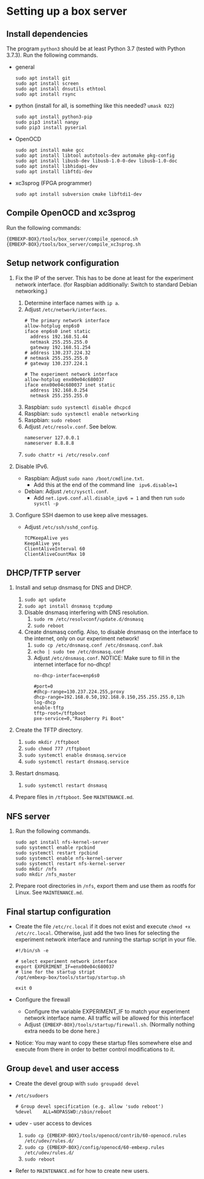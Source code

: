 # Setting up a box server


## Install dependencies
The program `python3` should be at least Python 3.7 (tested with Python 3.7.3).
Run the following commands.
- general
  ```
  sudo apt install git
  sudo apt install screen
  sudo apt install dnsutils ethtool
  sudo apt install rsync
  ```
- python (install for all, is something like this needed? `umask 022`)
  ```
  sudo apt install python3-pip
  sudo pip3 install nanpy
  sudo pip3 install pyserial
  ```
- OpenOCD
  ```
  sudo apt install make gcc
  sudo apt install libtool autotools-dev automake pkg-config
  sudo apt install libusb-dev libusb-1.0-0-dev libusb-1.0-doc
  sudo apt install libhidapi-dev
  sudo apt install libftdi-dev
  ```
- xc3sprog (FPGA programmer)
  ```
  sudo apt install subversion cmake libftdi1-dev
  ```


## Compile OpenOCD and xc3sprog
Run the following commands:
```
{EMBEXP-BOX}/tools/box_server/compile_openocd.sh
{EMBEXP-BOX}/tools/box_server/compile_xc3sprog.sh
```


## Setup network configuration
1. Fix the IP of the server. This has to be done at least for the experiment network interface. (for Raspbian additionally: Switch to standard Debian networking.)
   1. Determine interface names with `ip a`.
   1. Adjust `/etc/network/interfaces`.
      ```
      # The primary network interface
      allow-hotplug enp6s0
      iface enp6s0 inet static
      	address 192.168.51.44
      	netmask 255.255.255.0
      	gateway 192.168.51.254
      #	address 130.237.224.32
      #	netmask 255.255.255.0
      #	gateway 130.237.224.1
      
      # The experiment network interface
      allow-hotplug enx00e04c680037
      iface enx00e04c680037 inet static
      	address 192.168.0.254
      	netmask 255.255.255.0
      ```
   1. Raspbian: `sudo systemctl disable dhcpcd`
   1. Raspbian: `sudo systemctl enable networking`
   1. Raspbian: `sudo reboot`
   1. Adjust `/etc/resolv.conf`. See below.
      ```
      nameserver 127.0.0.1
      nameserver 8.8.8.8
      ```
   1. `sudo chattr +i /etc/resolv.conf`

1. Disable IPv6.
   - Raspbian: Adjust `sudo nano /boot/cmdline.txt`.
     - Add this at the end of the command line ` ipv6.disable=1`
   - Debian: Adjust `/etc/sysctl.conf`.
     - Add `net.ipv6.conf.all.disable_ipv6 = 1` and then run `sudo sysctl -p`

1. Configure SSH daemon to use keep alive messages.
   - Adjust `/etc/ssh/sshd_config`.
     ```
     TCPKeepAlive yes
     KeepAlive yes
     ClientAliveInterval 60
     ClientAliveCountMax 10
     ```


## DHCP/TFTP server
1. Install and setup dnsmasq for DNS and DHCP.
   1. `sudo apt update`
   1. `sudo apt install dnsmasq tcpdump`
   1. Disable dnsmasq interfering with DNS resolution.
      1. `sudo rm /etc/resolvconf/update.d/dnsmasq`
      1. `sudo reboot`
   1. Create dnsmasq config. Also, to disable dnsmasq on the interface to the internet, only on our experiment network!
      1. `sudo cp /etc/dnsmasq.conf /etc/dnsmasq.conf.bak`
      1. `echo | sudo tee /etc/dnsmasq.conf`
      1. Adjust `/etc/dnsmasq.conf`. NOTICE: Make sure to fill in the internet interface for no-dhcp!
         ```
         no-dhcp-interface=enp6s0
         
         #port=0
         #dhcp-range=130.237.224.255,proxy
         dhcp-range=192.168.0.50,192.168.0.150,255.255.255.0,12h
         log-dhcp
         enable-tftp
         tftp-root=/tftpboot
         pxe-service=0,"Raspberry Pi Boot"
         ```

1. Create the TFTP directory.
   1. `sudo mkdir /tftpboot`
   1. `sudo chmod 777 /tftpboot`
   1. `sudo systemctl enable dnsmasq.service`
   1. `sudo systemctl restart dnsmasq.service`

1. Restart dnsmasq.
   1. `sudo systemctl restart dnsmasq`

1. Prepare files in `/tftpboot`. See `MAINTENANCE.md`.


## NFS server
1. Run the following commands.
   ```
   sudo apt install nfs-kernel-server
   sudo systemctl enable rpcbind
   sudo systemctl restart rpcbind
   sudo systemctl enable nfs-kernel-server
   sudo systemctl restart nfs-kernel-server
   sudo mkdir /nfs
   sudo mkdir /nfs_master
   ```

1. Prepare root directories in `/nfs`, export them and use them as rootfs for Linux. See `MAINTENANCE.md`.


## Final startup configuration
- Create the file `/etc/rc.local` if it does not exist and execute `chmod +x /etc/rc.local`. Otherwise, just add the two lines for selecting the experiment network interface and running the startup script in your file.
  ```
  #!/bin/sh -e
  
  # select experiment network interface
  export EXPERIMENT_IF=enx00e04c680037
  # line for the startup stript
  /opt/embexp-box/tools/startup/startup.sh
  
  exit 0
  ```

- Configure the firewall
  - Configure the variable EXPERIMENT_IF to match your experiment network interface name. All traffic will be allowed for this interface!
  - Adjust `{EMBEXP-BOX}/tools/startup/firewall.sh`. (Normally nothing extra needs to be done here.)

- Notice: You may want to copy these startup files somewhere else and execute from there in order to better control modifications to it.


## Group `devel` and user access
- Create the devel group with `sudo groupadd devel`

- `/etc/sudoers`
  ```
  # Group devel specification (e.g. allow 'sudo reboot')
  %devel	ALL=NOPASSWD:/sbin/reboot
  ```

- udev - user access to devices
  1. `sudo cp {EMBEXP-BOX}/tools/openocd/contrib/60-openocd.rules /etc/udev/rules.d/`
  1. `sudo cp {EMBEXP-BOX}/config/openocd/60-embexp.rules /etc/udev/rules.d/`
  1. `sudo reboot`

- Refer to `MAINTENANCE.md` for how to create new users.




